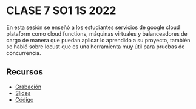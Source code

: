 # CLASE 7 SO1 1S 2022
En esta sesión se enseñó a los estudiantes servicios de google cloud plataform como cloud functions, máquinas virtuales y balanceadores de cargo de manera que puedan aplicar lo aprendido a su proyecto, también se habló sobre locust que es una herramienta muy útil para pruebas de concurrencia.


## Recursos
- [ Grabación ](https://drive.google.com/file/d/1xCFTFapOB25PSmTG37WSTwhjBAhPsiv3/view?usp=sharing)
- [ Slides ](/Slides)
- [ Código ](/Code)